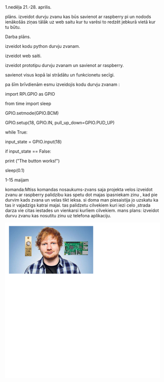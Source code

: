 1.nedēļa 21.-28. aprilis.

plāns.
izveidot durvju zvanu kas būs savienot ar raspberry pi un nodods ienākošās ziņas tālāk uz web saitu kur tu varēsi to redzēt jebkurā vietā kur tu būtu.

Darba plāns.

izveidot kodu python durvju zvanam.

izveidot web saiti.

izveidot prototipu durvju zvanam un savienot ar raspberry.

savienot visus kopā lai strādātu un funkcionetu secīgi.


pa šīm brīvdienām esmu izveidojis kodu durvju zvanam :

import RPi.GPIO as GPIO

from time import sleep

GPIO.setmode(GPIO.BCM)

GPIO.setup(18, GPIO.IN, pull_up_down=GPIO.PUD_UP)

while True:

input_state = GPIO.input(18)

if input_state == False:

print ("The button works!")

sleep(0.1)



1-15 maijam

komanda:Mtiss 
komandas nosaukums-zvans
saja projekta velos izveidot zvanu ar raspberry palidzibu kas spetu dot majas ipasniekam zinu , kad pie durvim kads zvana
un velas tikt ieksa. si doma man piesaistija jo uzskatu ka tas ir vajadzigs katrai majai. tas palidzetu cilvekiem kuri iezi celo ,strada darza vie citas iestades un vienkarsi kurliem cilvekiem.
mans plans: izveidot durvu zvanu kas nosutitu zinu uz telefona aplikaciju.

![Untitled.png](Untitled.png)


